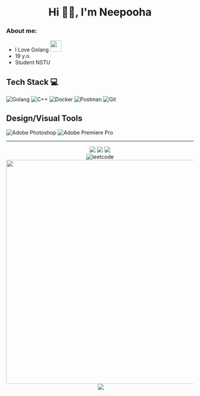 <h1 align="center"> Hi 👋🏻, I'm Neepooha </h1>


### About me:
- I Love Golang <img src="https://media.giphy.com/media/WUlplcMpOCEmTGBtBW/giphy.gif" width="30px">
- 19 y.o.
- Student NSTU
  
## Tech Stack 💻
![Golang](https://img.shields.io/badge/-Golang-000?style=for-the-badge&logo=go)
![C++](https://img.shields.io/badge/-C%2B%2B-000?style=for-the-badge&logo=C%2B%2B)
![Docker](https://img.shields.io/badge/-docker-000?style=for-the-badge&logo=docker)
![Postman](https://img.shields.io/badge/-Postman-000?style=for-the-badge&logo=Postman)
![Git](https://img.shields.io/badge/-Git-000?style=for-the-badge&logo=git)

## Design/Visual Tools
![Adobe Photoshop](https://img.shields.io/badge/-photoshop-000?style=for-the-badge&logo=Adobe%20Photoshop)
![Adobe Premiere Pro](https://img.shields.io/badge/Adobe%20Premiere%20Pro-000?style=for-the-badge&logo=Adobe%20Premiere%20Pro)

---
<p align="center">
  <img src="https://img.shields.io/badge/%E2%86%93-000?style=for-the-badge">
  <img src="https://img.shields.io/badge/leetcode-000?style=for-the-badge&logo=leetcode">
  <img src="https://img.shields.io/badge/%E2%86%93-000?style=for-the-badge"></br>
  <img src="https://leetcard.jacoblin.cool/Neepooha?theme=dark&font=Anek%20Kannada&ext=heatmap" alt="leetcode"></br>
  <img src="https://media.giphy.com/media/v1.Y2lkPTc5MGI3NjExdDZ2aGhyMjR2c2c3c2ZzcmxwZWZkOW5kb2s0cDJyeGd5YnIzMTVsZyZlcD12MV9pbnRlcm5hbF9naWZfYnlfaWQmY3Q9Zw/mpe8OTKZNDkpzxRfvf/giphy.gif" width="600"></br>
  <a href="https://www.buymeacoffee.com/neepooha" target="_blank"><img alt="" src="https://img.shields.io/badge/Help%20Me-1e3a8a?style=for-the-badge&logo=buy-me-a-coffee&logoColor=white" style="vertical-align:center"/></a>
  <a href="https://visitcount.itsvg.in"><img src="https://visitcount.itsvg.in/api?id=neepooha&label=Profile%20Views&color=1&icon=4&pretty=true" /></a>
  </p>
